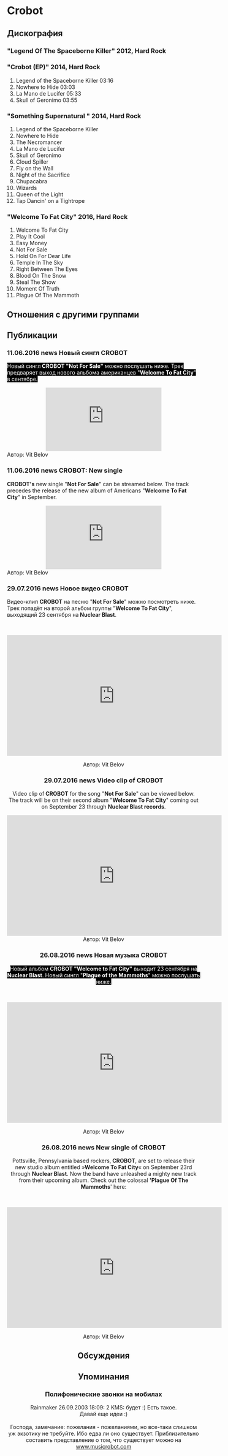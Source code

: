 # Crobot



## Дискография

### "Legend Of The Spaceborne Killer" 2012, Hard Rock



### "Crobot (EP)" 2014, Hard Rock

1. Legend of the Spaceborne Killer 03:16
2. Nowhere to Hide 03:03
3. La Mano de Lucifer 05:33
4. Skull of Geronimo 03:55

### "Something Supernatural " 2014, Hard Rock

01. Legend of the Spaceborne Killer
02. Nowhere to Hide
03. The Necromancer
04. La Mano de Lucifer
05. Skull of Geronimo
06. Cloud Spiller
07. Fly on the Wall
08. Night of the Sacrifice
09. Chupacabra
10. Wizards
11. Queen of the Light
12. Tap Dancin' on a Tightrope

### "Welcome To Fat City" 2016, Hard Rock

01. Welcome To Fat City
02. Play It Cool
03. Easy Money
04. Not For Sale
05. Hold On For Dear Life
06. Temple In The Sky
07. Right Between The Eyes
08. Blood On The Snow
09. Steal The Show
10. Moment Of Truth
11. Plague Of The Mammoth


## Отношения с другими группами


## Публикации

### 11.06.2016 news Новый сингл CROBOT

<p><font color="#ffffff" style="background-color: rgb(0, 0, 0);">Новый сингл<strong> CROBOT "Not For Sale"</strong> можно послушать ниже. Трек предваряет выход нового альбома американцев "<strong>Welcome To Fat City</strong>" в сентябре.</font></p><p><center><iframe width="60%" height="166" src="https://w.soundcloud.com/player/?url=https%3A//api.soundcloud.com/tracks/268030498&color=ff5500&auto_play=false&hide_related=false&show_comments=true&show_user=true&show_reposts=false" frameborder="no" scrolling="no"></iframe></center>
Автор: Vit Belov

### 11.06.2016 news CROBOT: New single

<p><strong>CROBOT's</strong> new single "<strong>Not For Sale</strong>" can be streamed below. The track precedes the release of the new album of Americans "<strong>Welcome To Fat City</strong>" in September.</p><p><center><iframe width="60%" height="166" src="https://w.soundcloud.com/player/?url=https%3A//api.soundcloud.com/tracks/268030498&color=ff5500&auto_play=false&hide_related=false&show_comments=true&show_user=true&show_reposts=false" frameborder="no" scrolling="no"></iframe></center>
Автор: Vit Belov

### 29.07.2016 news Новое видео CROBOT

<p>Видео-клип <strong>CROBOT</strong> на песню "<strong>Not For Sale</strong>" можно посмотреть ниже. Трек попадёт на второй альбом группы "<strong>Welcome To Fat City</strong>", выходящий 23 сентября на<strong> Nuclear Blast</strong>.</p><p>&nbsp;<center><iframe width="560" height="315" src="https://www.youtube.com/embed/VVW9YP4MKGI" frameborder="0" allowfullscreen></iframe></p>
Автор: Vit Belov

### 29.07.2016 news Video clip of CROBOT

Video clip of<strong> CROBOT</strong> for the song "<strong>Not For Sale</strong>" can be viewed below. The track will be on their second album "<strong>Welcome To Fat City</strong>" coming out on September 23 through <strong>Nuclear Blast records</strong>.<p><center><iframe width="560" height="315" src="https://www.youtube.com/embed/VVW9YP4MKGI" frameborder="0" allowfullscreen></iframe>
Автор: Vit Belov

### 26.08.2016 news Новая музыка CROBOT

<p><font color="#ffffff" style="background-color: rgb(0, 0, 0);">Новый альбом <strong>CROBOT "Welcome to Fat City"</strong> выходит 23 сентября на <strong>Nuclear Blast</strong>. Новый сингл "<strong>Plague of the Mammoths</strong>" можно послушать ниже.</font></p><p><font color="#ffffff" style="background-color: rgb(0, 0, 0);"></font>&nbsp;<center><iframe width="560" height="315" src="https://www.youtube.com/embed/hK9bfg8lkHQ" frameborder="0" allowfullscreen></iframe></p>
Автор: Vit Belov

### 26.08.2016 news New single of CROBOT

<p>Pottsville, Pennsylvania based rockers,<strong> CROBOT</strong>, are set to release their new studio album entitled »<strong>Welcome To Fat City</strong>« on September 23rd through <strong>Nuclear Blast</strong>. Now the band have unleashed a mighty new track from their upcoming album. Check out the colossal <strong>'Plague Of The Mammoths</strong>' here:</p><p>&nbsp;<center><iframe width="560" height="315" src="https://www.youtube.com/embed/hK9bfg8lkHQ" frameborder="0" allowfullscreen></iframe></p>
Автор: Vit Belov


## Обсуждения


## Упоминания

### Полифонические звонки на мобилах

Rainmaker 26.09.2003 18:09:
2 KMS: будет :) Есть такое.<BR>Давай еще идеи :)<BR><BR>Господа, замечание: пожелания - пожеланиями, но все-таки слишком уж экзотику не требуйте. Ибо едва ли оно существует. Приблизительно составить представление о том, что существует можно на www.musicrobot.com


